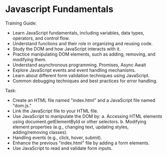 # Javascript Fundamentals

Training Guide:

- Learn JavaScript fundamentals, including variables, data types, operators, and control flow.
- Understand functions and their role in organizing and reusing code.
- Study the DOM and how JavaScript interacts with it.
- Practice manipulating DOM elements, such as adding, removing, and modifying them.
- Understand asynchronous programming. Promises, Async Await
- Explore JavaScript events and event handling mechanisms.
- Learn about different form validation techniques using JavaScript.
- Common debugging techniques and best practices for error handling.

Task:

- Create an HTML file named "index.html" and a JavaScript file named "dom.js."
- Link the JavaScript file to your HTML file.
- Use JavaScript to manipulate the DOM by:
    a. Accessing HTML elements using document.getElementById or other selectors.
    b. Modifying element properties (e.g., changing text, updating styles, adding/removing classes).
- Handling events (e.g., click, hover, submit).
- Enhance the previous "index.html" file by adding a form elements.
- Use JavaScript to read and validate form inputs.